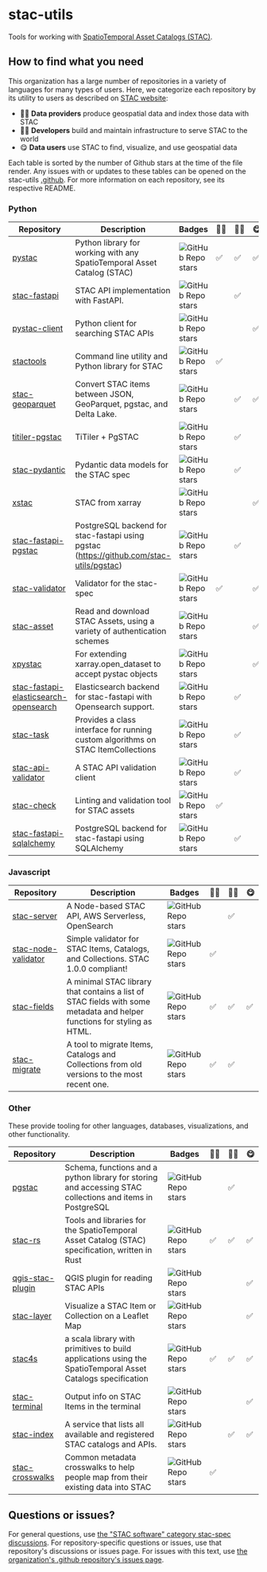 # stac-utils

Tools for working with [SpatioTemporal Asset Catalogs (STAC)](https://stacspec.org/).

## How to find what you need

This organization has a large number of repositories in a variety of languages for many types of users.
Here, we categorize each repository by its utility to users as described on [STAC website](https://stacspec.org):

- 👩‍🍳 **Data providers** produce geospatial data and index those data with STAC
- 💁‍♂️ **Developers** build and maintain infrastructure to serve STAC to the world
- 😋 **Data users** use STAC to find, visualize, and use geospatial data

Each table is sorted by the number of Github stars at the time of the file render.
Any issues with or updates to these tables can be opened on the stac-utils [.github](https://github.com/stac-utils/.github).
For more information on each repository, see its respective README.

### Python

| Repository | Description | Badges | 👩‍🍳 |💁‍♂️ | 😋️ |
| -- | -- | -- | -- | -- | -- |
| [pystac](https://github.com/stac-utils/pystac) | Python library for working with any SpatioTemporal Asset Catalog (STAC) | ![GitHub Repo stars](https://img.shields.io/github/stars/stac-utils/pystac?style=flat-square) | ✅ | ✅ | ✅ |
| [stac-fastapi](https://github.com/stac-utils/stac-fastapi) | STAC API implementation with FastAPI.  | ![GitHub Repo stars](https://img.shields.io/github/stars/stac-utils/stac-fastapi?style=flat-square) |  | ✅ |  |
| [pystac-client](https://github.com/stac-utils/pystac-client) | Python client for searching STAC APIs | ![GitHub Repo stars](https://img.shields.io/github/stars/stac-utils/pystac-client?style=flat-square) |  |  | ✅ |
| [stactools](https://github.com/stac-utils/stactools) | Command line utility and Python library for STAC | ![GitHub Repo stars](https://img.shields.io/github/stars/stac-utils/stactools?style=flat-square) | ✅ |  |  |
| [stac-geoparquet](https://github.com/stac-utils/stac-geoparquet) | Convert STAC items between JSON, GeoParquet, pgstac, and Delta Lake. | ![GitHub Repo stars](https://img.shields.io/github/stars/stac-utils/stac-geoparquet?style=flat-square) |  | ✅ | ✅ |
| [titiler-pgstac](https://github.com/stac-utils/titiler-pgstac) | TiTiler + PgSTAC | ![GitHub Repo stars](https://img.shields.io/github/stars/stac-utils/titiler-pgstac?style=flat-square) |  | ✅ |  |
| [stac-pydantic](https://github.com/stac-utils/stac-pydantic) | Pydantic data models for the STAC spec | ![GitHub Repo stars](https://img.shields.io/github/stars/stac-utils/stac-pydantic?style=flat-square) |  | ✅ |  |
| [xstac](https://github.com/stac-utils/xstac) | STAC from xarray | ![GitHub Repo stars](https://img.shields.io/github/stars/stac-utils/xstac?style=flat-square) |  |  | ✅ |
| [stac-fastapi-pgstac](https://github.com/stac-utils/stac-fastapi-pgstac) | PostgreSQL backend for stac-fastapi using pgstac (https://github.com/stac-utils/pgstac) | ![GitHub Repo stars](https://img.shields.io/github/stars/stac-utils/stac-fastapi-pgstac?style=flat-square) |  | ✅ |  |
| [stac-validator](https://github.com/stac-utils/stac-validator) | Validator for the stac-spec | ![GitHub Repo stars](https://img.shields.io/github/stars/stac-utils/stac-validator?style=flat-square) | ✅ |  | ✅ |
| [stac-asset](https://github.com/stac-utils/stac-asset) | Read and download STAC Assets, using a variety of authentication schemes | ![GitHub Repo stars](https://img.shields.io/github/stars/stac-utils/stac-asset?style=flat-square) |  |  | ✅ |
| [xpystac](https://github.com/stac-utils/xpystac) | For extending xarray.open_dataset to accept pystac objects | ![GitHub Repo stars](https://img.shields.io/github/stars/stac-utils/xpystac?style=flat-square) |  |  | ✅ |
| [stac-fastapi-elasticsearch-opensearch](https://github.com/stac-utils/stac-fastapi-elasticsearch-opensearch) | Elasticsearch backend for stac-fastapi with Opensearch support. | ![GitHub Repo stars](https://img.shields.io/github/stars/stac-utils/stac-fastapi-elasticsearch-opensearch?style=flat-square) |  | ✅ |  |
| [stac-task](https://github.com/stac-utils/stac-task) | Provides a class interface for running custom algorithms on STAC ItemCollections | ![GitHub Repo stars](https://img.shields.io/github/stars/stac-utils/stac-task?style=flat-square) |  | ✅ |  |
| [stac-api-validator](https://github.com/stac-utils/stac-api-validator) | A STAC API validation client | ![GitHub Repo stars](https://img.shields.io/github/stars/stac-utils/stac-api-validator?style=flat-square) |  | ✅ |  |
| [stac-check](https://github.com/stac-utils/stac-check) | Linting and validation tool for STAC assets | ![GitHub Repo stars](https://img.shields.io/github/stars/stac-utils/stac-check?style=flat-square) | ✅ |  |  |
| [stac-fastapi-sqlalchemy](https://github.com/stac-utils/stac-fastapi-sqlalchemy) | PostgreSQL backend for stac-fastapi using SQLAlchemy | ![GitHub Repo stars](https://img.shields.io/github/stars/stac-utils/stac-fastapi-sqlalchemy?style=flat-square) |  | ✅ |  |

### Javascript

| Repository | Description | Badges | 👩‍🍳 |💁‍♂️ | 😋️ |
| -- | -- | -- | -- | -- | -- |
| [stac-server](https://github.com/stac-utils/stac-server) | A Node-based STAC API, AWS Serverless, OpenSearch | ![GitHub Repo stars](https://img.shields.io/github/stars/stac-utils/stac-server?style=flat-square) |  | ✅ |  |
| [stac-node-validator](https://github.com/stac-utils/stac-node-validator) | Simple validator for STAC Items, Catalogs, and Collections. STAC 1.0.0 compliant! | ![GitHub Repo stars](https://img.shields.io/github/stars/stac-utils/stac-node-validator?style=flat-square) | ✅ |  |  |
| [stac-fields](https://github.com/stac-utils/stac-fields) | A minimal STAC library that contains a list of STAC fields with some metadata and helper functions for styling as HTML. | ![GitHub Repo stars](https://img.shields.io/github/stars/stac-utils/stac-fields?style=flat-square) | ✅ | ✅ | ✅ |
| [stac-migrate](https://github.com/stac-utils/stac-migrate) | A tool to migrate Items, Catalogs and Collections from old versions to the most recent one. | ![GitHub Repo stars](https://img.shields.io/github/stars/stac-utils/stac-migrate?style=flat-square) | ✅ | ✅ |  |

### Other

These provide tooling for other languages, databases, visualizations, and other functionality.

| Repository | Description | Badges | 👩‍🍳 |💁‍♂️ | 😋️ |
| -- | -- | -- | -- | -- | -- |
| [pgstac](https://github.com/stac-utils/pgstac) | Schema, functions and a python library for storing and accessing STAC collections and items in PostgreSQL | ![GitHub Repo stars](https://img.shields.io/github/stars/stac-utils/pgstac?style=flat-square) |  | ✅ |  |
| [stac-rs](https://github.com/stac-utils/stac-rs) | Tools and libraries for the SpatioTemporal Asset Catalog (STAC) specification, written in Rust | ![GitHub Repo stars](https://img.shields.io/github/stars/stac-utils/stac-rs?style=flat-square) | ✅ | ✅ | ✅ |
| [qgis-stac-plugin](https://github.com/stac-utils/qgis-stac-plugin) | QGIS plugin for reading STAC APIs | ![GitHub Repo stars](https://img.shields.io/github/stars/stac-utils/qgis-stac-plugin?style=flat-square) |  |  | ✅ |
| [stac-layer](https://github.com/stac-utils/stac-layer) | Visualize a STAC Item or Collection on a Leaflet Map | ![GitHub Repo stars](https://img.shields.io/github/stars/stac-utils/stac-layer?style=flat-square) |  |  | ✅ |
| [stac4s](https://github.com/stac-utils/stac4s) | a scala library with primitives to build applications using the SpatioTemporal Asset Catalogs specification | ![GitHub Repo stars](https://img.shields.io/github/stars/stac-utils/stac4s?style=flat-square) | ✅ | ✅ | ✅ |
| [stac-terminal](https://github.com/stac-utils/stac-terminal) | Output info on STAC Items in the terminal | ![GitHub Repo stars](https://img.shields.io/github/stars/stac-utils/stac-terminal?style=flat-square) |  |  | ✅ |
| [stac-index](https://github.com/stac-utils/stac-index) | A service that lists all available and registered STAC catalogs and APIs. | ![GitHub Repo stars](https://img.shields.io/github/stars/stac-utils/stac-index?style=flat-square) |  | ✅ | ✅ |
| [stac-crosswalks](https://github.com/stac-utils/stac-crosswalks) | Common metadata crosswalks to help people map from their existing data into STAC | ![GitHub Repo stars](https://img.shields.io/github/stars/stac-utils/stac-crosswalks?style=flat-square) | ✅ |  |  |

## Questions or issues?

For general questions, use [the "STAC software" category stac-spec discussions](https://github.com/radiantearth/stac-spec/discussions).
For repository-specific questions or issues, use that repository's discussions or issues page.
For issues with this text, use [the organization's .github repository's issues page](https://github.com/stac-utils/.github/issues).